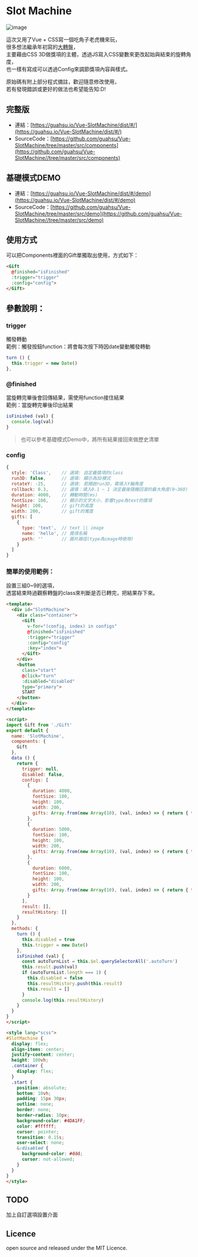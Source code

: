 # Slot Machine

![image](https://github.com/guahsu/Vue-SlotMachine/blob/master/demo.png?raw=true)  

這次又用了Vue + CSS寫一個吃角子老虎機來玩，  
很多想法繼承年初寫的[大轉盤](https://github.com/guahsu/Vue-TurnTable/)，  
主要藉由CSS 3D做獎項的主體，透過JS寫入CSS變數來更改起始與結束的旋轉角度，  
也一樣有寫成可以透過Config來調節獎項內容與樣式。
  
原始碼有附上部分程式備註，歡迎隨意修改使用，  
若有發現錯誤或更好的做法也希望能告知:D!  

## 完整版
- 連結：[https://guahsu.io/Vue-SlotMachine/dist/#/](https://guahsu.io/Vue-SlotMachine/dist/#/)  
- SourceCode：[https://github.com/guahsu/Vue-SlotMachine/tree/master/src/components](https://github.com/guahsu/Vue-SlotMachine//tree/master/src/components)  

## 基礎模式DEMO
- 連結：[https://guahsu.io/Vue-SlotMachine/dist/#/demo](https://guahsu.io/Vue-SlotMachine/dist/#/demo)  
- SourceCode：[https://github.com/guahsu/Vue-SlotMachine/tree/master/src/demo](https://github.com/guahsu/Vue-SlotMachine//tree/master/src/demo)  

## 使用方式  
可以把Components裡面的Gift單獨取出使用，方式如下：
```html
<Gift
  @finished="isFinished"
  :trigger="trigger"
  :config="config">
</Gift>
```
## 參數說明：
### trigger
觸發轉動  
範例：觸發按鈕function：將會每次按下時因date變動觸發轉動  
```javascript
turn () {
  this.trigger = new Date()
},
```
### @finished  
當旋轉完畢後會回傳結果，需使用function接住結果  
範例：當旋轉完畢後印出結果  
```javascript
isFinished (val) {
  console.log(val)
}
```
> 也可以參考基礎模式Demo中，將所有結果接回來做歷史清單

### config  
```javascript
{
  style: 'Class',    // 選填: 自定義獎項的class
  run3D: false,      // 選填: 顯示為3D模式
  rotateY: -25,      // 選填: 若開啟run3D，需填入Y軸角度
  rollback: 0.3,     // 選填：填入0.1 ~ 1 決定最後隨機回滾的最大角度(0~360)
  duration: 4000,    // 轉動時間(ms)
  fontSize: 100,     // 顯示的文字大小，影響type為text的獎項
  height: 100,       // gift的高度
  width: 200,        // gift的寬度
  gifts: [
    {        
      type: 'text',  // text || image
      name: 'hello', // 獎項名稱
      path: ''       // 圖片路徑(type為image時使用)
    }
  ]
}
```
### 簡單的使用範例：   
設置三組0~9的選項，  
透當結束時過觀察轉盤的class來判斷是否已轉完，把結果存下來。  
```html
<template>
  <div id="SlotMachine">
    <div class="container">
      <Gift
        v-for="(config, index) in configs"
        @finished="isFinished"
        :trigger="trigger"
        :config="config"
        :key="index">
      </Gift>
    </div>
    <button
      class="start"
      @click="turn"
      :disabled="disabled"
      type="primary">
      START
    </button>
  </div>
</template>

<script>
import Gift from './Gift'
export default {
  name: 'SlotMachine',
  components: {
    Gift
  },
  data () {
    return {
      trigger: null,
      disabled: false,
      configs: [
        {
          duration: 4000,
          fontSize: 100,
          height: 100,
          width: 200,
          gifts: Array.from(new Array(10), (val, index) => { return { type: 'text', name: index } })
        },
        {
          duration: 5000,
          fontSize: 100,
          height: 100,
          width: 200,
          gifts: Array.from(new Array(10), (val, index) => { return { type: 'text', name: index } })
        },
        {
          duration: 6000,
          fontSize: 100,
          height: 100,
          width: 200,
          gifts: Array.from(new Array(10), (val, index) => { return { type: 'text', name: index } })
        }
      ],
      result: [],
      resultHistory: []
    }
  },
  methods: {
    turn () {
      this.disabled = true
      this.trigger = new Date()
    },
    isFinished (val) {
      const autoTurnList = this.$el.querySelectorAll('.autoTurn')
      this.result.push(val)
      if (autoTurnList.length === 1) {
        this.disabled = false
        this.resultHistory.push(this.result)
        this.result = []
      }
      console.log(this.resultHistory)
    }
  }
}
</script>

<style lang="scss">
#SlotMachine {
  display: flex;
  align-items: center;
  justify-content: center;
  height: 100vh;
  .container {
    display: flex;
  }
  .start {
    position: absolute;
    bottom: 10vh;
    padding: 15px 30px;
    outline: none;
    border: none;
    border-radius: 10px;
    background-color: #4DA1FF;
    color: #ffffff;
    cursor: pointer;
    transition: 0.15s;
    user-select: none;
    &:disabled {
      background-color: #ddd;
      cursor: not-allowed;
    }
  }
}
</style>
```

## TODO
加上自訂選項設置介面

## Licence
open source and released under the MIT Licence.